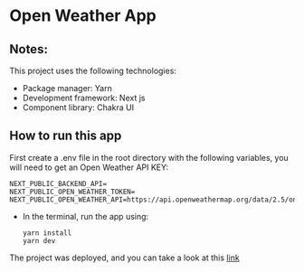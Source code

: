 # Open Weather App
## Notes:
This project uses the following technologies:

- Package manager: Yarn
- Development framework: Next js
- Component library: Chakra UI
## How to run this app

First create a .env file in the root directory with the following variables, you will need to get an Open Weather API KEY:

```
NEXT_PUBLIC_BACKEND_API=
NEXT_PUBLIC_OPEN_WEATHER_TOKEN=
NEXT_PUBLIC_OPEN_WEATHER_API=https://api.openweathermap.org/data/2.5/onecall
```
- In the terminal, run the app using:
  ```
  yarn install
  yarn dev
  ```
The project was deployed, and you can take a look at this [link](https://reservamos.vercel.app/)